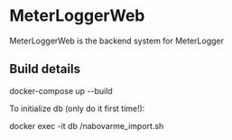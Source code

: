 # MeterLoggerWeb

MeterLoggerWeb is the backend system for MeterLogger

## Build details

docker-compose up --build

To initialize db (only do it first time!):

docker exec -it db /nabovarme_import.sh

